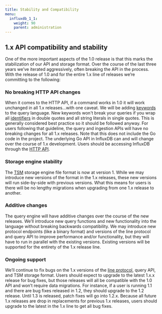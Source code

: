 ```yaml
---
title: Stability and Compatibility
menu:
  influxdb_1_1:
    weight: 90
    parent: administration
---
```


## 1.x API compatibility and stability

One of the more important aspects of the 1.0 release is that this marks the stabilization of our API and storage format. Over the course of the last three years we’ve iterated aggressively, often breaking the API in the process. With the release of 1.0 and for the entire 1.x line of releases we’re committing to the following:

### No breaking HTTP API changes

When it comes to the HTTP API, if a command works in 1.0 it will work unchanged in all 1.x releases...with one caveat. We will be adding [keywords](/influxdb/v1.1/query_language/spec/#keywords) to the query language. New keywords won't break your queries if you wrap all [identifiers](/influxdb/v1.1/concepts/glossary/#identifier) in double quotes and all string literals in single quotes. This is generally considered best practice so it should be followed anyway. For users following that guideline, the query and ingestion APIs will have no breaking changes for all 1.x releases. Note that this does not include the Go code in the project. The underlying Go API in InfluxDB can and will change over the course of 1.x development. Users should be accessing InfluxDB through the [HTTP API](/influxdb/v1.1/tools/api/).

### Storage engine stability

The [TSM](/influxdb/v1.1/concepts/glossary/#tsm-time-structured-merge-tree) storage engine file format is now at version 1. While we may introduce new versions of the format in the 1.x releases, these new versions will run side-by-side with previous versions. What this means for users is there will be no lengthy migrations when upgrading from one 1.x release to another.

### Additive changes

The query engine will have additive changes over the course of the new releases. We’ll introduce new query functions and new functionality into the language without breaking backwards compatibility. We may introduce new protocol endpoints (like a binary format) and versions of the line protocol and query API to improve performance and/or functionality, but they will have to run in parallel with the existing versions. Existing versions will be supported for the entirety of the 1.x release line.


### Ongoing support

We’ll continue to fix bugs on the 1.x versions of the [line protocol](/influxdb/v1.1/concepts/glossary/#line-protocol), query API, and TSM storage format. Users should expect to upgrade to the latest 1.x.x release for bug fixes, but those releases will all be compatible with the 1.0 API and won’t require data migrations. For instance, if a user is running 1.1 and there are bug fixes released in 1.2, they should upgrade to the 1.2 release. Until 1.3 is released, patch fixes will go into 1.2.x. Because all future 1.x releases are drop in replacements for previous 1.x releases, users should upgrade to the latest in the 1.x line to get all bug fixes.

